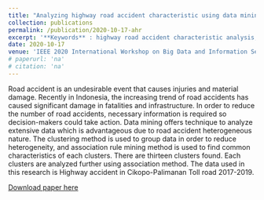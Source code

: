 ```yaml
---
title: "Analyzing highway road accident characteristic using data mining"
collection: publications
permalink: /publication/2020-10-17-ahr
excerpt: '**Keywords** : highway road accident characteristic analysis, road accident heterogeneous nature, association rule mining method, extensive data analysis, clustering method'
date: 2020-10-17
venue: 'IEEE 2020 International Workshop on Big Data and Information Security (IWBIS)'
# paperurl: 'na'
# citation: 'na'
---
```

Road accident is an undesirable event that causes injuries and material damage. Recently in Indonesia, the increasing trend of road accidents has caused significant damage in fatalities and infrastructure. In order to reduce the number of road accidents, necessary information is required so decision-makers could take action. Data mining offers technique to analyze extensive data which is advantageous due to road accident heterogeneous nature. The clustering method is used to group data in order to reduce heterogeneity, and association rule mining method is used to find common characteristics of each clusters. There are thirteen clusters found. Each clusters are analyzed further using association method. The data used in this research is Highway accident in Cikopo-Palimanan Toll road 2017-2019.

[Download paper here](https://ieeexplore.ieee.org/abstract/document/9255655/)